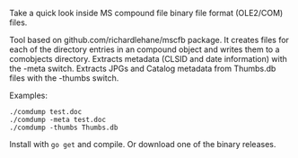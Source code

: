 Take a quick look inside MS compound file binary file format (OLE2/COM) files.

Tool based on github.com/richardlehane/mscfb package.
It creates files for each of the directory entries in an compound object
and writes them to a comobjects directory.
Extracts metadata (CLSID and date information) with the -meta switch.
Extracts JPGs and Catalog metadata from Thumbs.db files with the -thumbs switch.

Examples:

    ./comdump test.doc
    ./comdump -meta test.doc
    ./comdump -thumbs Thumbs.db 
 
 Install with `go get` and compile. Or download one of the binary releases.
